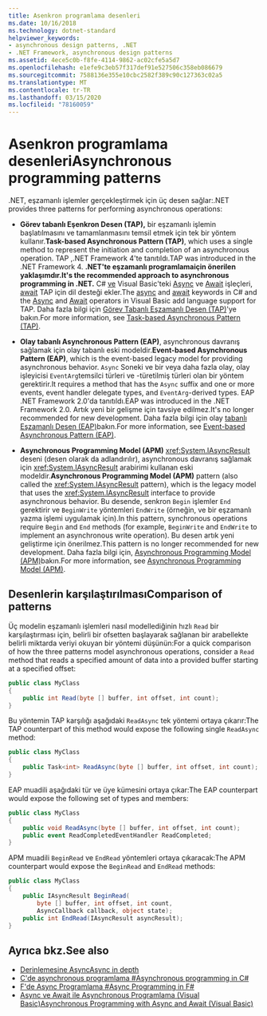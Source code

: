 ```yaml
---
title: Asenkron programlama desenleri
ms.date: 10/16/2018
ms.technology: dotnet-standard
helpviewer_keywords:
- asynchronous design patterns, .NET
- .NET Framework, asynchronous design patterns
ms.assetid: 4ece5c0b-f8fe-4114-9862-ac02cfe5a5d7
ms.openlocfilehash: e1efe9c3eb57f317def91e527506c358eb086679
ms.sourcegitcommit: 7588136e355e10cbc2582f389c90c127363c02a5
ms.translationtype: MT
ms.contentlocale: tr-TR
ms.lasthandoff: 03/15/2020
ms.locfileid: "78160059"
---
```

# <a name="asynchronous-programming-patterns"></a><span data-ttu-id="db7fd-102">Asenkron programlama desenleri</span><span class="sxs-lookup"><span data-stu-id="db7fd-102">Asynchronous programming patterns</span></span>

<span data-ttu-id="db7fd-103">.NET, eşzamanlı işlemler gerçekleştirmek için üç desen sağlar:</span><span class="sxs-lookup"><span data-stu-id="db7fd-103">.NET provides three patterns for performing asynchronous operations:</span></span>  

- <span data-ttu-id="db7fd-104">**Görev tabanlı Eşenkron Desen (TAP),** bir eşzamanlı işlemin başlatılmasını ve tamamlanmasını temsil etmek için tek bir yöntem kullanır.</span><span class="sxs-lookup"><span data-stu-id="db7fd-104">**Task-based Asynchronous Pattern (TAP)**, which uses a single method to represent the initiation and completion of an asynchronous operation.</span></span> <span data-ttu-id="db7fd-105">TAP ,.NET Framework 4'te tanıtıldı.</span><span class="sxs-lookup"><span data-stu-id="db7fd-105">TAP was introduced in the .NET Framework 4.</span></span> <span data-ttu-id="db7fd-106">**.NET'te eşzamanlı programlamaiçin önerilen yaklaşımdır.**</span><span class="sxs-lookup"><span data-stu-id="db7fd-106">**It's the recommended approach to asynchronous programming in .NET.**</span></span> <span data-ttu-id="db7fd-107">C# [ve](../../csharp/language-reference/keywords/async.md) Visual Basic'teki [Async](../../visual-basic/language-reference/modifiers/async.md) ve [Await](../../visual-basic/language-reference/operators/await-operator.md) işleçleri, [await](../../csharp/language-reference/operators/await.md) TAP için dil desteği ekler.</span><span class="sxs-lookup"><span data-stu-id="db7fd-107">The [async](../../csharp/language-reference/keywords/async.md) and [await](../../csharp/language-reference/operators/await.md) keywords in C# and the [Async](../../visual-basic/language-reference/modifiers/async.md) and [Await](../../visual-basic/language-reference/operators/await-operator.md) operators in Visual Basic add language support for TAP.</span></span> <span data-ttu-id="db7fd-108">Daha fazla bilgi için [Görev Tabanlı Eşzamanlı Desen (TAP)](task-based-asynchronous-pattern-tap.md)'ye bakın.</span><span class="sxs-lookup"><span data-stu-id="db7fd-108">For more information, see [Task-based Asynchronous Pattern (TAP)](task-based-asynchronous-pattern-tap.md).</span></span>  

- <span data-ttu-id="db7fd-109">**Olay tabanlı Asynchronous Pattern (EAP)**, asynchronous davranış sağlamak için olay tabanlı eski modeldir.</span><span class="sxs-lookup"><span data-stu-id="db7fd-109">**Event-based Asynchronous Pattern (EAP)**, which is the event-based legacy model for providing asynchronous behavior.</span></span> <span data-ttu-id="db7fd-110">`Async` Soneki ve bir veya daha fazla olay, olay işleyicisi `EventArg`temsilci türleri ve -türetilmiş türleri olan bir yöntem gerektirir.</span><span class="sxs-lookup"><span data-stu-id="db7fd-110">It requires a method that has the `Async` suffix and one or more events, event handler delegate types, and `EventArg`-derived types.</span></span> <span data-ttu-id="db7fd-111">EAP .NET Framework 2.0'da tanıtıldı.</span><span class="sxs-lookup"><span data-stu-id="db7fd-111">EAP was introduced in the .NET Framework 2.0.</span></span> <span data-ttu-id="db7fd-112">Artık yeni bir gelişme için tavsiye edilmez.</span><span class="sxs-lookup"><span data-stu-id="db7fd-112">It's no longer recommended for new development.</span></span> <span data-ttu-id="db7fd-113">Daha fazla bilgi için olay [tabanlı Eşzamanlı Desen (EAP)](event-based-asynchronous-pattern-eap.md)bakın.</span><span class="sxs-lookup"><span data-stu-id="db7fd-113">For more information, see [Event-based Asynchronous Pattern (EAP)](event-based-asynchronous-pattern-eap.md).</span></span>  

- <span data-ttu-id="db7fd-114">**Asynchronous Programming Model (APM)** <xref:System.IAsyncResult> deseni (desen olarak da adlandırılır), asynchronous davranış sağlamak için <xref:System.IAsyncResult> arabirimi kullanan eski modeldir.</span><span class="sxs-lookup"><span data-stu-id="db7fd-114">**Asynchronous Programming Model (APM)** pattern (also called the <xref:System.IAsyncResult> pattern), which is the legacy model that uses the <xref:System.IAsyncResult> interface to provide asynchronous behavior.</span></span> <span data-ttu-id="db7fd-115">Bu desende, senkron `Begin` işlemler `End` gerektirir ve `BeginWrite` yöntemleri `EndWrite` (örneğin, ve bir eşzamanlı yazma işlemi uygulamak için).</span><span class="sxs-lookup"><span data-stu-id="db7fd-115">In this pattern, synchronous operations require `Begin` and `End` methods (for example, `BeginWrite` and `EndWrite` to implement an asynchronous write operation).</span></span> <span data-ttu-id="db7fd-116">Bu desen artık yeni geliştirme için önerilmez.</span><span class="sxs-lookup"><span data-stu-id="db7fd-116">This pattern is no longer recommended for new development.</span></span> <span data-ttu-id="db7fd-117">Daha fazla bilgi için, [Asynchronous Programming Model (APM)](asynchronous-programming-model-apm.md)bakın.</span><span class="sxs-lookup"><span data-stu-id="db7fd-117">For more information, see [Asynchronous Programming Model (APM)](asynchronous-programming-model-apm.md).</span></span>  
  
## <a name="comparison-of-patterns"></a><span data-ttu-id="db7fd-118">Desenlerin karşılaştırılması</span><span class="sxs-lookup"><span data-stu-id="db7fd-118">Comparison of patterns</span></span>

<span data-ttu-id="db7fd-119">Üç modelin eşzamanlı işlemleri nasıl modellediğinin hızlı `Read` bir karşılaştırması için, belirli bir ofsetten başlayarak sağlanan bir arabellekte belirli miktarda veriyi okuyan bir yöntemi düşünün:</span><span class="sxs-lookup"><span data-stu-id="db7fd-119">For a quick comparison of how the three patterns model asynchronous operations, consider a `Read` method that reads a specified amount of data into a provided buffer starting at a specified offset:</span></span>  
  
```csharp  
public class MyClass  
{  
    public int Read(byte [] buffer, int offset, int count);  
}  
```  

<span data-ttu-id="db7fd-120">Bu yöntemin TAP karşılığı aşağıdaki `ReadAsync` tek yöntemi ortaya çıkarır:</span><span class="sxs-lookup"><span data-stu-id="db7fd-120">The TAP counterpart of this method would expose the following single `ReadAsync` method:</span></span>  
  
```csharp
public class MyClass  
{  
    public Task<int> ReadAsync(byte [] buffer, int offset, int count);  
}  
```

<span data-ttu-id="db7fd-121">EAP muadili aşağıdaki tür ve üye kümesini ortaya çıkar:</span><span class="sxs-lookup"><span data-stu-id="db7fd-121">The EAP counterpart would expose the following set of types and members:</span></span>  
  
```csharp  
public class MyClass  
{  
    public void ReadAsync(byte [] buffer, int offset, int count);  
    public event ReadCompletedEventHandler ReadCompleted;  
}  
```  
  
<span data-ttu-id="db7fd-122">APM muadili `BeginRead` ve `EndRead` yöntemleri ortaya çıkaracak:</span><span class="sxs-lookup"><span data-stu-id="db7fd-122">The APM counterpart would expose the `BeginRead` and `EndRead` methods:</span></span>  
  
```csharp  
public class MyClass  
{  
    public IAsyncResult BeginRead(  
        byte [] buffer, int offset, int count,
        AsyncCallback callback, object state);  
    public int EndRead(IAsyncResult asyncResult);  
}  
```  

## <a name="see-also"></a><span data-ttu-id="db7fd-123">Ayrıca bkz.</span><span class="sxs-lookup"><span data-stu-id="db7fd-123">See also</span></span>

- [<span data-ttu-id="db7fd-124">Derinlemesine Async</span><span class="sxs-lookup"><span data-stu-id="db7fd-124">Async in depth</span></span>](../async-in-depth.md)
- [<span data-ttu-id="db7fd-125">C'de asynchronous programlama #</span><span class="sxs-lookup"><span data-stu-id="db7fd-125">Asynchronous programming in C#</span></span>](../../csharp/async.md)
- [<span data-ttu-id="db7fd-126">F'de Async Programlama #</span><span class="sxs-lookup"><span data-stu-id="db7fd-126">Async Programming in F#</span></span>](../../fsharp/tutorials/asynchronous-and-concurrent-programming/async.md)
- [<span data-ttu-id="db7fd-127">Async ve Await ile Asynchronous Programlama (Visual Basic)</span><span class="sxs-lookup"><span data-stu-id="db7fd-127">Asynchronous Programming with Async and Await (Visual Basic)</span></span>](../../visual-basic/programming-guide/concepts/async/index.md)
